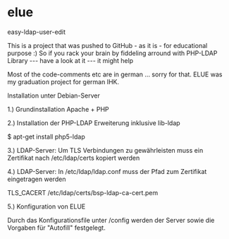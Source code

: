 # elue
easy-ldap-user-edit

This is a project that was pushed to GitHub - as it is - for educational purpose :)
So if you rack your brain by fiddeling arround with PHP-LDAP Library --- have a look at it --- it might help

Most of the code-comments etc are in german ... sorry for that. ELUE was my graduation project for german IHK.


Installation unter Debian-Server

1.) Grundinstallation Apache + PHP

2.) Installation der PHP-LDAP Erweiterung inklusive lib-ldap

$ apt-get install php5-ldap

3.) LDAP-Server: Um TLS Verbindungen zu gewährleisten muss ein Zertifikat nach /etc/ldap/certs kopiert werden

4.) LDAP-Server: In /etc/ldap/ldap.conf muss der Pfad zum Zertifikat eingetragen werden

TLS_CACERT /etc/ldap/certs/bsp-ldap-ca-cert.pem

5.) Konfiguration von ELUE

Durch das Konfigurationsfile unter /config werden der Server sowie die Vorgaben für "Autofill" festgelegt.

